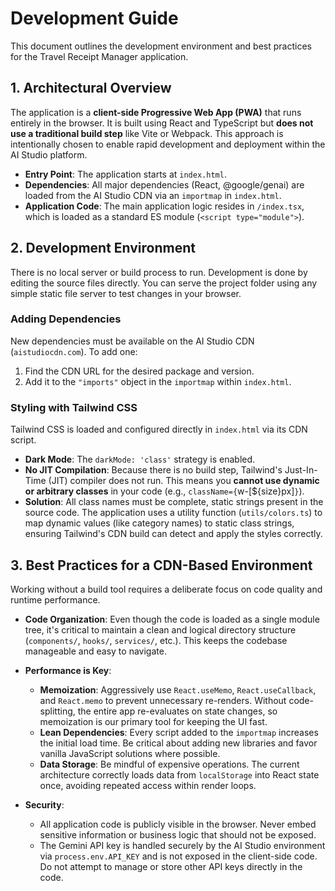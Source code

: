 # Development Guide

This document outlines the development environment and best practices for the Travel Receipt Manager application.

## 1. Architectural Overview

The application is a **client-side Progressive Web App (PWA)** that runs entirely in the browser. It is built using React and TypeScript but **does not use a traditional build step** like Vite or Webpack. This approach is intentionally chosen to enable rapid development and deployment within the AI Studio platform.

-   **Entry Point**: The application starts at `index.html`.
-   **Dependencies**: All major dependencies (React, @google/genai) are loaded from the AI Studio CDN via an `importmap` in `index.html`.
-   **Application Code**: The main application logic resides in `/index.tsx`, which is loaded as a standard ES module (`<script type="module">`).

## 2. Development Environment

There is no local server or build process to run. Development is done by editing the source files directly. You can serve the project folder using any simple static file server to test changes in your browser.

### Adding Dependencies

New dependencies must be available on the AI Studio CDN (`aistudiocdn.com`). To add one:
1.  Find the CDN URL for the desired package and version.
2.  Add it to the `"imports"` object in the `importmap` within `index.html`.

### Styling with Tailwind CSS

Tailwind CSS is loaded and configured directly in `index.html` via its CDN script.
-   **Dark Mode**: The `darkMode: 'class'` strategy is enabled.
-   **No JIT Compilation**: Because there is no build step, Tailwind's Just-In-Time (JIT) compiler does not run. This means you **cannot use dynamic or arbitrary classes** in your code (e.g., `className={`w-[${size}px]`}`).
-   **Solution**: All class names must be complete, static strings present in the source code. The application uses a utility function (`utils/colors.ts`) to map dynamic values (like category names) to static class strings, ensuring Tailwind's CDN build can detect and apply the styles correctly.

## 3. Best Practices for a CDN-Based Environment

Working without a build tool requires a deliberate focus on code quality and runtime performance.

-   **Code Organization**: Even though the code is loaded as a single module tree, it's critical to maintain a clean and logical directory structure (`components/`, `hooks/`, `services/`, etc.). This keeps the codebase manageable and easy to navigate.

-   **Performance is Key**:
    -   **Memoization**: Aggressively use `React.useMemo`, `React.useCallback`, and `React.memo` to prevent unnecessary re-renders. Without code-splitting, the entire app re-evaluates on state changes, so memoization is our primary tool for keeping the UI fast.
    -   **Lean Dependencies**: Every script added to the `importmap` increases the initial load time. Be critical about adding new libraries and favor vanilla JavaScript solutions where possible.
    -   **Data Storage**: Be mindful of expensive operations. The current architecture correctly loads data from `localStorage` into React state once, avoiding repeated access within render loops.

-   **Security**:
    -   All application code is publicly visible in the browser. Never embed sensitive information or business logic that should not be exposed.
    -   The Gemini API key is handled securely by the AI Studio environment via `process.env.API_KEY` and is not exposed in the client-side code. Do not attempt to manage or store other API keys directly in the code.